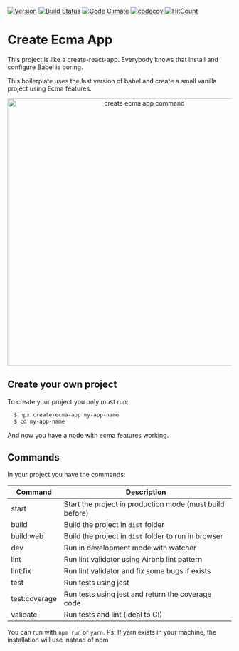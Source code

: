 [![Version](http://img.shields.io/npm/v/create-ecma-app.svg)](https://www.npmjs.org/package/create-ecma-app) [![Build Status](https://travis-ci.org/tacnoman/create-ecma-app.svg?branch=master)](https://travis-ci.org/tacnoman/create-ecma-app) [![Code Climate](https://codeclimate.com/github/tacnoman/create-ecma-app/badges/gpa.svg)](https://codeclimate.com/github/tacnoman/create-ecma-app) [![codecov](https://codecov.io/gh/tacnoman/create-ecma-app/branch/master/graph/badge.svg)](https://codecov.io/gh/tacnoman/create-ecma-app) [![HitCount](http://hits.dwyl.io/tacnoman/create-ecma-app.svg)](http://hits.dwyl.io/tacnoman/create-ecma-app)


# Create Ecma App

This project is like a create-react-app. Everybody knows that install and configure Babel is boring.

This boilerplate uses the last version of babel and create a small vanilla project using Ecma features.

<p align="center">
  <img src="https://github.com/tacnoman/create-ecma-app/blob/master/images/demo.gif?raw=true" width="600" alt="create ecma app command">
</p>


## Create your own project

To create your project you only must run:

```bash
  $ npx create-ecma-app my-app-name
  $ cd my-app-name
```

And now you have a node with ecma features working.

## Commands

In your project you have the commands:

| Command       | Description                                              |
|---------------|----------------------------------------------------------|
| start         | Start the project in production mode (must build before) |
| build         | Build the project in `dist` folder                       |
| build:web     | Build the project in `dist` folder to run in browser     |
| dev           | Run in development mode with watcher                     |
| lint          | Run lint validator using Airbnb lint pattern             |
| lint:fix      | Run lint validator and fix some bugs if exists           |
| test          | Run tests using jest                                     |
| test:coverage | Run tests using jest and return the coverage code        |
| validate      | Run tests and lint (ideal to CI)                         |

You can run with `npm run` or `yarn`.
Ps: If yarn exists in your machine, the installation will use instead of npm
